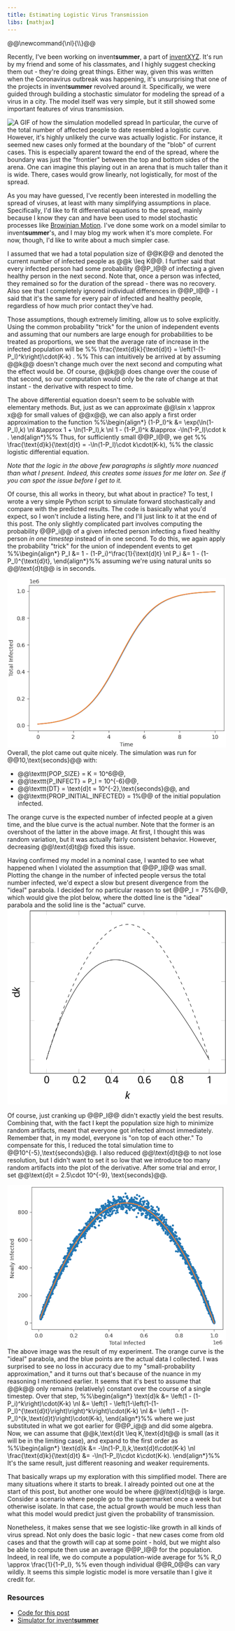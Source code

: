 ```yaml
---
title: Estimating Logistic Virus Transmission
libs: [mathjax]
---
```


<div class="mathjaxDeclarations">
    @@\newcommand{\nl}{\\}@@
</div>

Recently, I've been working on invent**summer**, a part of
[inventXYZ](https://inventxyz.com). It's run by my friend and some of his
classmates, and I highly suggest checking them out - they're doing great things.
Either way, given this was written when the Coronavirus outbreak was happening,
it's unsurprising that one of the projects in invent**summer** revolved around
it. Specifically, we were guided through building a stochastic simulator for
modeling the spread of a virus in a city. The model itself was very simple, but
it still showed some important features of virus transmission.

![A GIF of how the simulation modelled spread](/assets/2020/08/08/runthrough.gif)
In particular, the curve of the total number of affected people to date
resembled a logistic curve. However, it's highly unlikely the curve was actually
logistic. For instance, it seemed new cases only formed at the boundary of the
"blob" of current cases. This is especially aparent toward the end of the
spread, where the boundary was just the "frontier" between the top and bottom
sides of the arena. One can imagine this playing out in an arena that is much
taller than it is wide. There, cases would grow linearly, not logistically, for
most of the spread.

As you may have guessed, I've recently been interested in modelling the spread
of viruses, at least with many simplifying assumptions in place. Specifically,
I'd like to fit differential equations to the spread, mainly because I know they
can and have been used to model stochastic processes like
[Browinian Motion](https://en.wikipedia.org/wiki/Brownian_motion). I've done
some work on a model similar to invent**summer**'s, and I may blog my work when
it's more complete. For now, though, I'd like to write about a much simpler
case.

I assumed that we had a total population size of @@K@@ and denoted the current
number of infected people as @@k \leq K@@. I further said that every infected
person had some probability @@P_I@@ of infecting a given healthy person in the
next second. Note that, once a person was infected, they remained so for the
duration of the spread - there was no recovery. Also see that I completely
ignored individual differences in @@P_I@@ - I said that it's the same for every
pair of infected and healthy people, regardless of how much prior contact
they've had.

Those assumptions, though extremely limiting, allow us to solve explicitly.
Using the common probability "trick" for the union of independent events and
assuming that our numbers are large enough for probabilities to be treated as
proportions, we see that the average rate of increase in the infected population
will be
%% \frac{\text{d}k}{\text{d}t} = \left(1-(1-P_I)^k\right)\cdot(K-k) . %%
This can intuitively be arrived at by assuming @@k@@ doesn't change much over
the next second and computing what the effect would be. Of course, @@k@@ does
change over the couse of that second, so our computation would only be the rate
of change at that instant - the derivative with respect to time.

The above differential equation doesn't seem to be solvable with elementary
methods. But, just as we can approximate @@\sin x \approx x@@ for small values
of @@x@@, we can also apply a first order approximation to the function
%%\begin{align\*}
(1-P_I)^k &= \exp(\ln(1-P_I)\,k) \nl
    &\approx 1 + \ln(1-P_I)\,k \nl
1 - (1-P_I)^k &\approx -\ln(1-P_I)\cdot k .
\end{align\*}%%
Thus, for sufficiently small @@P_I@@, we get
%% \frac{\text{d}k}{\text{d}t} = -\ln(1-P_I)\cdot k\cdot(K-k), %%
the classic logistic differential equation.

*Note that the logic in the above few paragraphs is slightly more nuanced than
what I present. Indeed, this creates some issues for me later on. See if you can
spot the issue before I get to it.*

Of course, this all works in theory, but what about in practice? To test, I
wrote a very simple Python script to simulate forward stochastically and compare
with the predicted results. The code is basically what you'd expect, so I won't
include a listing here, and I'll just link to it at the end of this post. The
only slightly complicated part involves computing the probability @@P_i@@ of a
given infected person infecting a fixed healthy person *in one timestep* instead
of in one second. To do this, we again apply the probability "trick" for the
union of independent events to get
%%\begin{align\*}
P_I &= 1 - (1-P_i)^\frac{1}{\text{d}t} \nl
P_i &= 1 - (1-P_I)^{\text{d}t},
\end{align\*}%%
assuming we're using natural units so @@\text{d}t@@ is in seconds.

![A plot of the the growth](/assets/2020/08/08/growth.png) Overall, the plot
came out quite nicely. The simulation was run for @@10\,\text{seconds}@@ with:
* @@\texttt{POP_SIZE} = K = 10^6@@,
* @@\texttt{P_INFECT} = P_I = 10^{-6}@@,
* @@\texttt{DT} = \text{d}t = 10^{-2}\,\text{seconds}@@, and
* @@\texttt{PROP_INITIAL_INFECTED} = 1\%@@ of the initial population infected.

The orange curve is the expected number of infected people at a given time, and
the blue curve is the actual number. Note that the former is an overshoot of the
latter in the above image. At first, I thought this was random variation, but it
was actually fairly consistent behavior. However, decreasing @@\text{d}t@@ fixed
this issue.

Having confirmed my model in a nominal case, I wanted to see what happened when
I violated the assumption that @@P_I@@ was small. Plotting the change in the
number of infected people versus the total number infected, we'd expect a slow
but present divergence from the "ideal" parabola. I decided for no particular
reason to set @@P_I = 75\%@@, which would give the plot below, where the dotted
line is the "ideal" parabola and the solid line is the "actual" curve.
![A plot of the "ideal" parabola compared to the "actual" curve](/assets/2020/08/08/small_p_error.svg)

Of course, just cranking up @@P_I@@ didn't exactly yield the best results.
Combining that, with the fact I kept the population size high to minimize random
artifacts, meant that everyone got infected almost immediately. Remember that,
in my model, everyone is "on top of each other." To compensate for this, I
reduced the total simulation time to @@10^{-5}\,\text{seconds}@@. I also reduced
@@\text{d}t@@ to not lose resolution, but I didn't want to set it so low that
we introduce too many random artifacts into the plot of the derivative. After
some trial and error, I set @@\text{d}t = 2.5\cdot 10^{-9}\, \text{seconds}@@.

![The result](/assets/2020/08/08/dk.png)
The above image was the result of my experiment. The orange curve is the "ideal"
parabola, and the blue points are the actual data I collected. I was surprised
to see no loss in accuracy due to my "small-probability approximation," and it
turns out that's because of the nuance in my reasoning I mentioned earlier. It
seems that it's best to assume that @@k@@ only remains (relatively) constant
over the course of a single timestep. Over that step,
%%\begin{align\*}
\text{d}k &= \left(1 - (1-P_i)^k\right)\cdot(K-k) \nl
    &= \left(1 - \left(1-\left(1-(1-P_I)^{\text{d}t}\right)\right)^k\right)\cdot(K-k) \nl
    &= \left(1 - (1-P_I)^{k\,\text{d}t}\right)\cdot(K-k),
\end{align\*}%%
where we just substituted in what we got earlier for @@P_i@@ and did some
algebra. Now, we can assume that @@k\,\text{d}t \leq K\,\text{d}t@@ is small (as
it will be in the limiting case), and expand to the first order as
%%\begin{align\*}
\text{d}k &= -\ln(1-P_I)\,k\,\text{d}t\cdot(K-k) \nl
\frac{\text{d}k}{\text{d}t} &= -\ln(1-P_I)\cdot k\cdot(K-k).
\end{align\*}%%
It's the same result, just different reasoning and weaker requirements.

That basically wraps up my exploration with this simplified model. There are
many situations where it starts to break. I already pointed out one at the start
of this post, but another one would be where @@\text{d}t@@ is large. Consider a
scenario where people go to the supermarket once a week but otherwise isolate.
In that case, the actual growth would be much less than what this model would
predict just given the probability of transmission.

Nonetheless, it makes sense that we see logistic-like growth in all kinds of
virus spread. Not only does the basic logic - that new cases come from old cases
and that the growth will cap at some point - hold, but we might also be able to
compute then use an average @@P_I@@ for the population. Indeed, in real life, we
do compute a population-wide average for
%% R_0 \approx \frac{1}{1-P_I}, %%
even though individual @@R_0@@s can vary wildly. It seems this simple logistic
model is more versatile than I give it credit for.

### Resources
* [Code for this post](https://github.com/ammrat13/ammrat13.github.io/tree/main/assets/2020/08/08/simulation)
* [Simulator for invent**summer**](https://github.com/ammrat13/inventsummer-2020/tree/master/covidsim)
